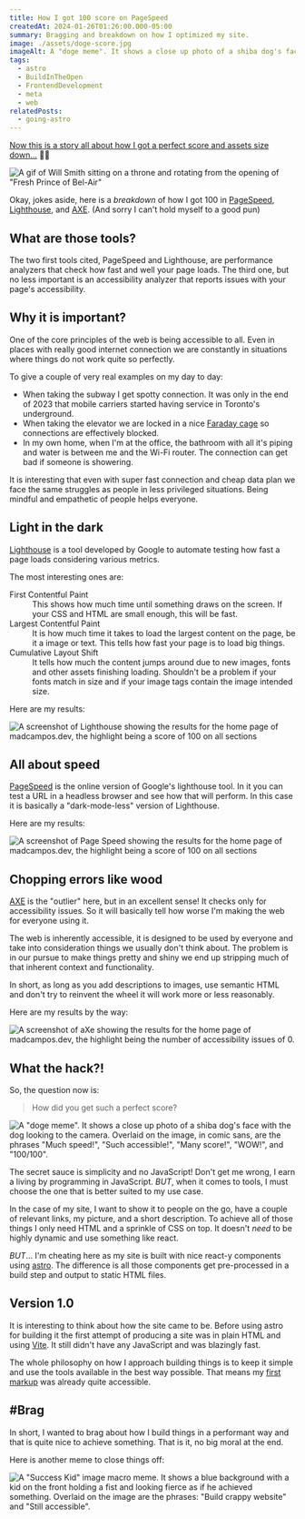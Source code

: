 ```yaml
---
title: How I got 100 score on PageSpeed
createdAt: 2024-01-26T01:26:00.000-05:00
summary: Bragging and breakdown on how I optimized my site.
image: ./assets/doge-score.jpg
imageAlt: A "doge meme". It shows a close up photo of a shiba dog's face with the dog looking to the camera. Overlaid on the image, in comic sans, are the phrases "Much speed!", "Such accessible!", "Many score!", "WOW!", and "100/100".
tags:
  - astro
  - BuildInTheOpen
  - FrontendDevelopment
  - meta
  - web
relatedPosts:
  - going-astro
---
```

[Now this is a story all about how I got a perfect score and assets size down...](https://youtu.be/1nCqRmx3Dnw?si=QhtnwGRPyCN0u_rE) 🎤🎶

![A gif of Will Smith sitting on a throne and rotating from the opening of "Fresh Prince of Bel-Air"](./assets/fresh-prince-of-bel-air.gif)

Okay, jokes aside, here is a _breakdown_ of how I got 100 in [PageSpeed](https://pagespeed.web.dev/), [Lighthouse](https://developer.chrome.com/docs/lighthouse/overview/), and [AXE](https://www.deque.com/axe/devtools/chrome-browser-extension/). (And sorry I can't hold myself to a good pun)

## What are those tools?

The two first tools cited, PageSpeed and Lighthouse, are performance analyzers that check how fast and well your page loads. The third one, but no less important is an accessibility analyzer that reports issues with your page's accessibility.

## Why it is important?

One of the core principles of the web is being accessible to all. Even in places with really good internet connection we are constantly in situations where things do not work quite so perfectly.

To give a couple of very real examples on my day to day:
- When taking the subway I get spotty connection. It was only in the end of 2023 that mobile carriers started having service in Toronto's underground.
- When taking the elevator we are locked in a nice [Faraday cage](https://en.wikipedia.org/wiki/Faraday_cage) so connections are effectively blocked.
- In my own home, when I'm at the office, the bathroom with all it's piping and water is between me and the Wi-Fi router. The connection can get bad if someone is showering.

It is interesting that even with super fast connection and cheap data plan we face the same struggles as people in less privileged situations. Being mindful and empathetic of people helps everyone.

## Light in the dark

[Lighthouse](https://developer.chrome.com/docs/lighthouse/overview/) is a tool developed by Google to automate testing how fast a page loads considering various metrics.

The most interesting ones are:
<dl>
	<dt>First Contentful Paint</dt>
	<dd>This shows how much time until something draws on the screen. If your CSS and HTML are small enough, this will be fast.</dd>
	<dt>Largest Contentful Paint</dt>
	<dd>It is how much time it takes to load the largest content on the page, be it a image or text. This tells how fast your page is to load big things.</dd>
	<dt>Cumulative Layout Shift</dt>
	<dd>It tells how much the content jumps around due to new images, fonts and other assets finishing loading. Shouldn't be a problem if your fonts match in size and if your image tags contain the image intended size.</dd>
</dl>

Here are my results:

![A screenshot of Lighthouse showing the results for the home page of madcampos.dev, the highlight being a score of 100 on all sections](./assets/lighthouse.png)

## All about speed

[PageSpeed](https://pagespeed.web.dev/) is the online version of Google's lighthouse tool. In it you can test a URL in a headless browser and see how that will perform. In this case it is basically a "dark-mode-less" version of Lighthouse.

Here are my results:

![A screenshot of Page Speed showing the results for the home page of madcampos.dev, the highlight being a score of 100 on all sections](./assets/page-speed.png)

## Chopping errors like wood

[AXE](https://www.deque.com/axe/devtools/chrome-browser-extension/) is the "outlier" here, but in an excellent sense! It checks only for accessibility issues. So it will basically tell how worse I'm making the web for everyone using it.

The web is inherently accessible, it is designed to be used by everyone and take into consideration things we usually don't think about. The problem is in our pursue to make things pretty and shiny we end up stripping much of that inherent context and functionality.

In short, as long as you add descriptions to images, use semantic HTML and don't try to reinvent the wheel it will work more or less reasonably.

Here are my results by the way:

![A screenshot of aXe showing the results for the home page of madcampos.dev, the highlight being the number of accessibility issues of 0.](./assets/axe.png)

## What the hack?!

So, the question now is:

> How did you get such a perfect score?

![A "doge meme". It shows a close up photo of a shiba dog's face with the dog looking to the camera. Overlaid on the image, in comic sans, are the phrases "Much speed!", "Such accessible!", "Many score!", "WOW!", and "100/100".](./assets/doge-score.jpg)

The secret sauce is simplicity and no JavaScript! Don't get me wrong, I earn a living by programming in JavaScript. _BUT_, when it comes to tools, I must choose the one that is better suited to my use case.

In the case of my site, I want to show it to people on the go, have a couple of relevant links, my picture, and a short description.
To achieve all of those things I only need HTML and a sprinkle of CSS on top. It doesn't _need_ to be highly dynamic and use something like react.

_BUT_... I'm cheating here as my site is built with nice react-y components using [astro](https://astro.build). The difference is all those components get pre-processed in a build step and output to static HTML files.

## Version 1.0

It is interesting to think about how the site came to be. Before using astro for building it the first attempt of producing a site was in plain HTML and using [Vite](https://vitejs.dev/). It still didn't have any JavaScript and was blazingly fast.

The whole philosophy on how I approach building things is to keep it simple and use the tools available in the best way possible. That means my [first markup](https://github.com/madcampos/madcampos.github.io/blob/f6193b99dec205c840a92088ddb463ae0c6b486b/src/index.html) was already quite accessible.

## #Brag

In short, I wanted to brag about how I build things in a performant way and that is quite nice to achieve something. That is it, no big moral at the end.

Here is another meme to close things off:

![A "Success Kid" image macro meme. It shows a blue background with a kid on the front holding a fist and looking fierce as if he achieved something. Overlaid on the image are the phrases: "Build crappy website" and "Still accessible".](./assets/success-site.jpg)
